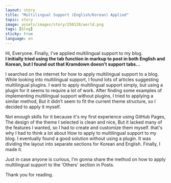 ```yaml
---
layout: story
title: "Multilingual Support (English/Korean) Applied"
topic: story
image: assets/images/story/250128/world.png
tags: [blog]
sticky: true
language: en
---
```


Hi, Everyone. Finally, I've applied multilingual support to my blog.  
**I initially tried using the tab function in markup to post in both English and Korean, but I found out that Kramdown doesn’t support tabs...**

I searched on the internet for how to apply multilingual support to a blog. While looking into multilingual support, I found lots of articles suggesting multilingual plugins.
I want to apply multilingual support simply, but using a plugin for it seems to require a lot of work.
After finding some examples of implementing multilingual support without plugins, I tried to applying a similar method, 
But it didn’t seem to fit the current theme structure, so I decided to apply it myself.

Not enough skills for it because it's my first experience using GitHub Pages, The design of the theme I selected is clean and nice, But it lacked many of the features I wanted, so I had to create and customize them myself. that's why I had to think a lot about How to apply to multilingual support to my blog.
I eventually found a good solution without using a plugin. It was dividing the layout into separate sections for Korean and English.
Finally, I made it.

Just in case anyone is curious, I'm gonna share the method on how to apply multilingual support to the 'Others' section in Posts.

Thank you for reading.
